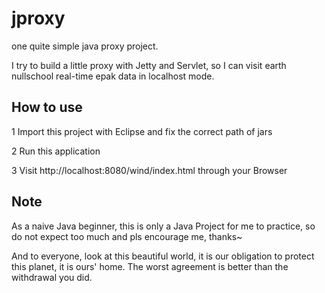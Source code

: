 # jproxy

one quite simple java proxy project.

I try to build a little proxy with Jetty and Servlet, so I can visit earth nullschool real-time epak data in localhost mode.

## How to use
1 Import this project with Eclipse and fix the correct path of jars


2 Run this application


3 Visit http://localhost:8080/wind/index.html through your Browser

## Note


As a naive Java beginner, this is only a Java Project for me to practice, so do not expect too much and pls encourage me, thanks~

And to everyone, look at this beautiful world, it is our obligation to protect this planet, it is ours' home. The worst agreement is better than the withdrawal you did.
